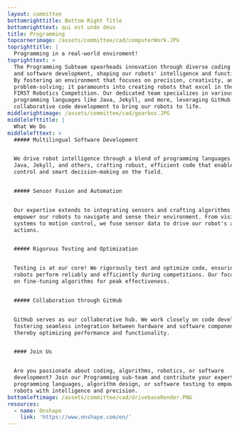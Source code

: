 ```yaml
---
layout: committee
bottomrighttitle: Bottom Right Title
bottomrighttext: qui est unde deus
title: Programming
topcornerimage: /assets/committee/cad/computerWork.JPG
toprighttitle: |
  Programming in a real-world enviroment!
toprighttext: >
  The Programming Subteam spearheads innovation through diverse coding languages
  and software development, shaping our robots' intelligence and functionality.
  By fostering an environment that focuses on precision, creativity, and
  problem-solving; it paramounts into creating robots that excel in the dynamic
  FIRST Robotics Competition. Our dedicated team specializes in various
  programming languages like Java, Jekyll, and more, leveraging GitHub for
  collaborative code development to bring our robots to life.
middlerightimage: /assets/committee/cad/gearbox.JPG
middlelefttitle: |
  What We Do
middlelefttext: >
  ##### Multilingual Software Development


  We drive robot intelligence through a blend of programming languages like
  Java, Jekyll, and others, crafting robust, efficient code that enables precise
  control and smart decision-making on the field.


  ##### Sensor Fusion and Automation


  Our expertise extends to integrating sensors and crafting algorithms that
  empower our robots to navigate and sense their environment. From vision
  systems to motion control, we fuse sensor data to drive our robot's autonomous
  actions.


  ##### Rigorous Testing and Optimization


  Testing is at our core! We rigorously test and optimize code, ensuring our
  robots perform reliably and efficiently during competitions. Our focus remains
  on fine-tuning algorithms for peak effectiveness.


  ##### Collaboration through GitHub


  GitHub serves as our collaborative hub. We work closely on code development,
  fostering seamless integration between hardware and software components,
  thereby optimizing performance and functionality.


  #### Join Us


  Are you passionate about coding, algorithms, robotics, or software
  development? Join our Programming sub-team and contribute your expertise in
  programming languages, algorithm design, or software testing to empower our
  robots with intelligence and precision.
bottomleftimage: /assets/committee/cad/drivebaseRender.PNG
resources:
  - name: Onshape
    link: 'https://www.onshape.com/en/'
---
```


